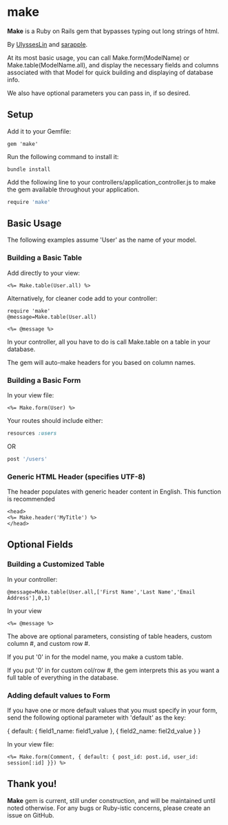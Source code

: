 # make

**Make** is a Ruby on Rails gem that bypasses typing out long strings of html.

By [UlyssesLin](http://github.com/UlyssesLin) and [sarapple](http://github.com/sarapple).

At its most basic usage, you can call Make.form(ModelName) or Make.table(ModelName.all), and display the necessary fields and columns associated with that Model for quick building and displaying of database info. 

We also have optional parameters you can pass in, if so desired.

## Setup

Add it to your Gemfile:

```Gemfile
gem 'make'
```

Run the following command to install it:

```console
bundle install
``` 

Add the following line to your controllers/application_controller.js to make the gem available throughout your application.

```application_controller.js
require 'make'
``` 
## Basic Usage

The following examples assume 'User' as the name of your model.

### Building a Basic Table

Add directly to your view: 

```erb
<%= Make.table(User.all) %>
```

Alternatively, for cleaner code add to your controller:

```controller
require 'make'
@message=Make.table(User.all)
```
```erb
<%= @message %>
```

In your controller, all you have to do is call Make.table on a table in your database.

The gem will auto-make headers for you based on column names.

### Building a Basic Form

In your view file:

```erb
<%= Make.form(User) %>
```

Your routes should include either:

```routes.rb
resources :users
```
OR
```routes.rb
post '/users'
```

### Generic HTML Header (specifies UTF-8)

The header populates with generic header content in English. This function is recommended 

```erb
<head>
<%= Make.header('MyTitle') %>
</head>
```

## Optional Fields

### Building a Customized Table

In your controller: 

```controller
@message=Make.table(User.all,['First Name','Last Name','Email Address'],0,1)
```

In your view
```erb
<%= @message %>
```
The above are optional parameters, consisting of table headers, custom column #, and custom row #.

If you put '0' in for the model name, you make a custom table.

If you put '0' in for custom col/row #, the gem interprets this as you want a full table of everything in the database.

### Adding default values to Form

If you have one or more default values that you must specify in your form, send the following optional parameter with 'default' as the key:

{ default: { field1_name: field1_value }, { field2_name: fiel2d_value } }

In your view file:

```erb
<%= Make.form(Comment, { default: { post_id: post.id, user_id: session[:id] }}) %>
```

## Thank you!

**Make** gem is current, still under construction, and will be maintained until noted otherwise. For any bugs or Ruby-istic concerns, please create an issue on GitHub. 